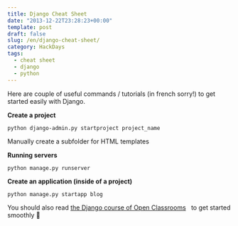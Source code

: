 ```yaml
---
title: Django Cheat Sheet
date: "2013-12-22T23:28:23+00:00"
template: post
draft: false
slug: /en/django-cheat-sheet/
category: HackDays
tags:
  - cheat sheet
  - django
  - python
---
```


Here are couple of useful commands / tutorials (in french sorry!) to get started easily with Django.

**Create a project**

```python django-admin.py startproject project_name```

Manually create a subfolder for HTML templates

**Running servers**

```python manage.py runserver```

**Create an application (inside of a project)** 

```python manage.py startapp blog```


You should also read [the Django course of Open Classrooms](http://openclassrooms.com/courses/developpez-votre-site-web-avec-le-framework-django)   to get started smoothly 🙂
